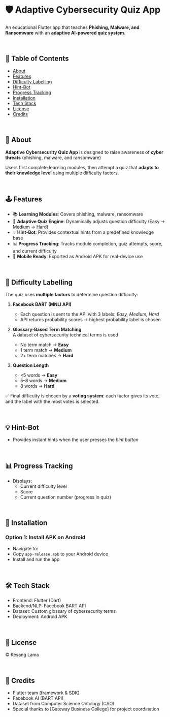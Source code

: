 # 🛡️ Adaptive Cybersecurity Quiz App  

An educational Flutter app that teaches **Phishing, Malware, and Ransomware** with an **adaptive AI-powered quiz system**.  

<br>  

## 📖 Table of Contents  
- [About](#about)  
- [Features](#features)  
- [Difficulty Labelling](#difficulty-labelling)  
- [Hint-Bot](#hint-bot)  
- [Progress Tracking](#progress-tracking)  
- [Installation](#installation)  
- [Tech Stack](#tech-stack)  
- [License](#license)  
- [Credits](#credits)  


<br>  

## 📌 About  

**Adaptive Cybersecurity Quiz App** is designed to raise awareness of **cyber threats** (phishing, malware, and ransomware)  

Users first complete learning modules, then attempt a quiz that **adapts to their knowledge level** using multiple difficulty factors.  

<br>  

## 🕹️ Features

- 📚 **Learning Modules**: Covers phishing, malware, ransomware  
- 🎯 **Adaptive Quiz Engine**: Dynamically adjusts question difficulty (Easy → Medium → Hard)  
- 💡 **Hint-Bot**: Provides contextual hints from a predefined knowledge base  
- 📊 **Progress Tracking**: Tracks module completion, quiz attempts, score, and current difficulty  
- 📱 **Mobile Ready**: Exported as Android APK for real-device use  

<br>  

## 🔎 Difficulty Labelling  

The quiz uses **multiple factors** to determine question difficulty:  

1. **Facebook BART (MNLI API)**  
   - Each question is sent to the API with 3 labels: *Easy, Medium, Hard*  
   - API returns probability scores → highest probability label is chosen  

2. **Glossary-Based Term Matching**  
A dataset of cybersecurity technical terms is used   
   - No term match → **Easy**  
   - 1 term match → **Medium**  
   - 2+ term matches → **Hard**  

3. **Question Length**  
   - <5 words → **Easy**  
   - 5–8 words → **Medium**  
   - 8 words → **Hard**  

✅ Final difficulty is chosen by a **voting system**: each factor gives its vote, and the label with the most votes is selected.  

<br>  

## 💡 Hint-Bot  

- Provides instant hints when the user presses the *hint button*  

<br>  

## 📊 Progress Tracking  

- Displays:  
  - Current difficulty level  
  - Score  
  - Current question number (progress in quiz)  

<br>  

## 🚀 Installation  

### Option 1: Install APK on Android  
- Navigate to:  
- Copy `app-release.apk` to your Android device  
- Install and run the app

<br> 

## 🛠️ Tech Stack
- Frontend: Flutter (Dart)
- Backend/NLP: Facebook BART API
- Dataset: Custom glossary of cybersecurity terms
- Deployment: Android APK
  
<br>

## 📄 License

© Kesang Lama

<br>

## 📄 Credits

- Flutter team (framework & SDK)
- Facebook AI (BART API)
- Dataset from Computer Science Ontology (CSO)
- Special thanks to [Gateway Business College] for project coordination
